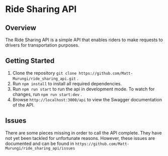 # Ride Sharing API

## Overview
The Ride Sharing API is a simple API that enables riders to make requests to drivers for transportation purposes.

## Getting Started
1. Clone the repository ` git clone https://github.com/Matt-Murungi/ride_sharing_api.git ` .
2. Run `npm install` to install all required dependencies.
3. Run `npm run start` to run the api in development mode. To watch for changes, run `npm run start:dev` .
4. Browse `http://localhost:3000/api` to view the Swagger documentation of the API.


## Issues
There are some pieces missing in order to call the API complete. They have not yet been tackled for unfortunate reasons. However, these issues are documented and can be found in `https://github.com/Matt-Murungi/ride_sharing_api/issues`

